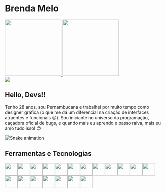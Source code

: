 # Brenda Melo
<div>
<a href="https://github.com/brendamelodev">
<img height="180em" src="https://github-readme-stats.vercel.app/api/top-langs/?username=brendamelodev&layout=compact&langs_count=7&theme=dracula"/>
<img height="180em" src="https://github-readme-stats.vercel.app/api?username=brendamelodev&show_icons=true&theme=dracula&include_all_commits=true&count_private=true"/>
</div>
  
<div>
<a href="https://www.linkedin.com/in/brendamelodev" target="_blank"><img src="https://img.shields.io/badge/-LinkedIn-%230077B5?style=for-the-badge&logo=linkedin&logoColor=white" target="_blank"></a>
</div>

## Hello, Devs!!
Tenho 28 anos, sou Pernambucana e trabalhei por muito tempo como designer gráfica (o que me dá um diferencial na criação de interfaces atraentes e funcionais :wink:). Sou iniciante no universo da programação, caçadora oficial de bugs, e quando mais eu aprendo e passo raiva, mais eu amo tudo isso! :heart_eyes:

![Snake animation](https://github.com/brendamelodev/brendamelodev/blob/output/github-contribution-grid-snake.svg)

## Ferramentas e Tecnologias

<img src="https://cdn.jsdelivr.net/gh/devicons/devicon/icons/git/git-original.svg" margin="10" width="40" height="40"/><img src="https://cdn.jsdelivr.net/gh/devicons/devicon/icons/vscode/vscode-original.svg" width="40" height="40"/><img src="https://cdn.jsdelivr.net/gh/devicons/devicon/icons/angularjs/angularjs-original.svg" width="40" height="40"/><img src="https://cdn.jsdelivr.net/gh/devicons/devicon/icons/css3/css3-original.svg" width="40" height="40"/><img src="https://cdn.jsdelivr.net/gh/devicons/devicon/icons/sass/sass-original.svg" width="40" height="40"/><img src="https://cdn.jsdelivr.net/gh/devicons/devicon/icons/html5/html5-original.svg" width="40" height="40"/><img src="https://cdn.jsdelivr.net/gh/devicons/devicon/icons/javascript/javascript-original.svg" width="40" height="40"/><img src="https://cdn.jsdelivr.net/gh/devicons/devicon/icons/typescript/typescript-original.svg" width="40" height="40"/><img src="https://cdn.jsdelivr.net/gh/devicons/devicon/icons/bootstrap/bootstrap-original.svg" width="40" height="40"/><img src="https://cdn.jsdelivr.net/gh/devicons/devicon/icons/intellij/intellij-original.svg" width="40" height="40"/><img src="https://cdn.jsdelivr.net/gh/devicons/devicon/icons/java/java-original.svg" width="40" height="40"/><img src="https://cdn.jsdelivr.net/gh/devicons/devicon/icons/spring/spring-original.svg" width="40" height="40"/><img src="https://cdn.jsdelivr.net/gh/devicons/devicon/icons/mysql/mysql-original-wordmark.svg" width="40" height="40"/><img src="https://cdn.jsdelivr.net/gh/devicons/devicon/icons/firebase/firebase-plain.svg" width="40" height="40"/><img src="https://cdn.jsdelivr.net/gh/devicons/devicon/icons/photoshop/photoshop-plain.svg" width="40" height="40"/><img src="https://cdn.jsdelivr.net/gh/devicons/devicon/icons/illustrator/illustrator-plain.svg" width="40" height="40"/><img src="https://cdn.jsdelivr.net/gh/devicons/devicon/icons/aftereffects/aftereffects-original.svg" width="40" height="40"/><img src="https://cdn.jsdelivr.net/gh/devicons/devicon/icons/figma/figma-original.svg" width="40" height="40"/><img src="https://cdn.jsdelivr.net/gh/devicons/devicon/icons/trello/trello-plain.svg" width="40" height="40"/>

